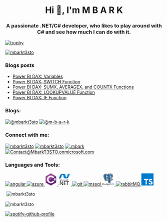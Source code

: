 <h1 align="center">Hi 👋, I'm M B A R K</h1>
<h3 align="center">A passionate .NET/C# developer, who likes to play around with C# and see how much I can do with it.</h3>

[![trophy](https://github-profile-trophy.vercel.app/?username=mbarkt3sto&theme=darkhub&row=1)](https://github.com/ryo-ma/github-profile-trophy)


<p align="left"> <a href="https://twitter.com/mbarkt3sto" target="blank"><img src="https://img.shields.io/twitter/follow/mbarkt3sto?logo=twitter&style=for-the-badge" alt="mbarkt3sto" /></a> </p>

### Blogs posts
<!-- BLOG-POST-LIST:START -->
- [Power BI DAX: Variables](https://mbarkt3sto.hashnode.dev/power-bi-dax-variables)
- [Power BI DAX: SWITCH Function](https://mbarkt3sto.hashnode.dev/power-bi-dax-switch-function)
- [Power BI DAX: SUMX, AVERAGEX, and COUNTX Functions](https://mbarkt3sto.hashnode.dev/power-bi-dax-sumx-averagex-and-countx-functions)
- [Power BI DAX: LOOKUPVALUE Function](https://mbarkt3sto.hashnode.dev/power-bi-dax-lookupvalue-function)
- [Power BI DAX: IF Function](https://mbarkt3sto.hashnode.dev/power-bi-dax-if-function)
<!-- BLOG-POST-LIST:END -->

<h3 align="left">Blogs:</h3>
<p align="left">
<a href="https://hashnode.com/@mbarkt3sto" target="blank"><img align="center" src="https://cdn.hashnode.com/res/hashnode/image/upload/v1611902473383/CDyAuTy75.png" alt="@mbarkt3sto" height="40" width="40" /></a>
<a href="https://medium.com/@m-b-a-r-k" target="blank"><img align="center" src="https://raw.githubusercontent.com/rahuldkjain/github-profile-readme-generator/master/src/images/icons/Social/medium.svg" alt="@m-b-a-r-k" height="30" width="40" /></a>
</p>
  
<h3 align="left">Connect with me:</h3>
<p align="left">
<a href="https://twitter.com/mbarkt3sto" target="blank"><img align="center" src="https://raw.githubusercontent.com/rahuldkjain/github-profile-readme-generator/master/src/images/icons/Social/twitter.svg" alt="mbarkt3sto" height="30" width="40" /></a>
<a href="https://linkedin.com/in/mbarkt3sto" target="blank"><img align="center" src="https://raw.githubusercontent.com/rahuldkjain/github-profile-readme-generator/master/src/images/icons/Social/linked-in-alt.svg" alt="mbarkt3sto" height="30" width="40" /></a>
<a href="https://discord.com/users/.mbark" target="blank"><img align="center" src="https://assets-global.website-files.com/6257adef93867e50d84d30e2/636e0a6a49cf127bf92de1e2_icon_clyde_blurple_RGB.png" alt=".mbark" height="30" width="40" /></a>
<a href="mailto:Contact@MbarkT3STO.onmicrosoft.com" target="blank"><img align="center" src="https://logos-world.net/wp-content/uploads/2021/02/Outlook-Logo.png" alt="Contact@MbarkT3STO.onmicrosoft.com" height="30" width="60" /></a>
</p>

<h3 align="left">Languages and Tools:</h3>
<p align="left"> <a href="https://angular.io" target="_blank" rel="noreferrer"> <img src="https://angular.io/assets/images/logos/angular/angular.svg" alt="angular" width="40" height="40"/> </a> <a href="https://azure.microsoft.com/en-in/" target="_blank" rel="noreferrer"> <img src="https://www.vectorlogo.zone/logos/microsoft_azure/microsoft_azure-icon.svg" alt="azure" width="40" height="40"/> </a> <a href="https://www.w3schools.com/cs/" target="_blank" rel="noreferrer"> <img src="https://raw.githubusercontent.com/devicons/devicon/master/icons/csharp/csharp-original.svg" alt="csharp" width="40" height="40"/> </a> <a href="https://dotnet.microsoft.com/" target="_blank" rel="noreferrer"> <img src="https://raw.githubusercontent.com/devicons/devicon/master/icons/dot-net/dot-net-original-wordmark.svg" alt="dotnet" width="40" height="40"/> </a> <a href="https://git-scm.com/" target="_blank" rel="noreferrer"> <img src="https://www.vectorlogo.zone/logos/git-scm/git-scm-icon.svg" alt="git" width="40" height="40"/> </a> <a href="https://www.microsoft.com/en-us/sql-server" target="_blank" rel="noreferrer"> <img src="https://www.svgrepo.com/show/303229/microsoft-sql-server-logo.svg" alt="mssql" width="40" height="40"/> </a> <a href="https://www.postgresql.org" target="_blank" rel="noreferrer"> <img src="https://raw.githubusercontent.com/devicons/devicon/master/icons/postgresql/postgresql-original-wordmark.svg" alt="postgresql" width="40" height="40"/> </a> <a href="https://www.rabbitmq.com" target="_blank" rel="noreferrer"> <img src="https://www.vectorlogo.zone/logos/rabbitmq/rabbitmq-icon.svg" alt="rabbitMQ" width="40" height="40"/> </a> <a href="https://www.typescriptlang.org/" target="_blank" rel="noreferrer"> <img src="https://raw.githubusercontent.com/devicons/devicon/master/icons/typescript/typescript-original.svg" alt="typescript" width="40" height="40"/> </a> </p>


<p>&nbsp;<img align="center" src="https://github-readme-stats.vercel.app/api?username=mbarkt3sto&theme=onedark&show_icons=true&locale=en" alt="mbarkt3sto" /></p>

<p><img align="center" src="https://github-readme-streak-stats.herokuapp.com/?user=mbarkt3sto&theme=onedark" alt="mbarkt3sto" /></p>

[![spotify-github-profile](https://novatorem-rouge-eight.vercel.app/api/view?uid=j0noy3yltsj5mb4ph5msffmz4&cover_image=true&theme=default&show_offline=false&background_color=121212&interchange=false&bar_color=53b14f&bar_color_cover=true)](https://github.com/kittinan/spotify-github-profile)
